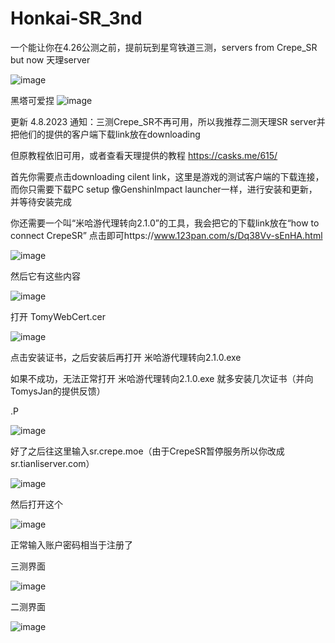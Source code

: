 # Honkai-SR_3nd
一个能让你在4.26公测之前，提前玩到星穹铁道三测，servers from Crepe_SR but now 天理server

![image](https://user-images.githubusercontent.com/72502875/230724484-195d278e-2e73-47ac-a0a8-0beee2a96d78.png)


黑塔可爱捏
![image](https://user-images.githubusercontent.com/72502875/230723304-3920c5ea-4af2-4ca2-85ca-83f5dcff70bc.png)


更新 4.8.2023
通知：三测Crepe_SR不再可用，所以我推荐二测天理SR server并把他们的提供的客户端下载link放在downloading 


但原教程依旧可用，或者查看天理提供的教程 https://casks.me/615/


首先你需要点击downloading cilent link，这里是游戏的测试客户端的下载连接，而你只需要下载PC setup
像GenshinImpact launcher一样，进行安装和更新，并等待安装完成


你还需要一个叫“米哈游代理转向2.1.0”的工具，我会把它的下载link放在“how to connect CrepeSR”
点击即可https://www.123pan.com/s/Dq38Vv-sEnHA.html


![image](https://user-images.githubusercontent.com/72502875/230722390-bbeb2ee2-a2af-4412-93b9-d2a453f12506.png)


然后它有这些内容


![image](https://user-images.githubusercontent.com/72502875/230723890-d79c5839-c2f5-4558-9cbc-ea225cdbc196.png)


打开 TomyWebCert.cer

![image](https://user-images.githubusercontent.com/72502875/230724068-7d9fd5cf-edc9-404e-b662-a45b5a54f5ee.png)

点击安装证书，之后安装后再打开  米哈游代理转向2.1.0.exe

如果不成功，无法正常打开 米哈游代理转向2.1.0.exe 就多安装几次证书（并向TomysJan的提供反馈）

.P

![image](https://user-images.githubusercontent.com/72502875/230724248-e741a428-4996-4e3e-8ec7-a2f2d713701e.png)

好了之后往这里输入sr.crepe.moe（由于CrepeSR暂停服务所以你改成sr.tianliserver.com）

![image](https://user-images.githubusercontent.com/72502875/230724285-478f6cd5-9f3e-409c-8685-107c02b11880.png)

然后打开这个

![image](https://user-images.githubusercontent.com/72502875/230724379-82e6e674-4431-4ac3-937a-99906af8e0cb.png)

正常输入账户密码相当于注册了

三测界面

![image](https://user-images.githubusercontent.com/72502875/230724736-6485e0fd-cc38-4e33-9f7f-570df7466c1c.png)


二测界面

![image](https://user-images.githubusercontent.com/72502875/230724369-affa5711-212e-4418-86f0-ea863846dc9d.png)




